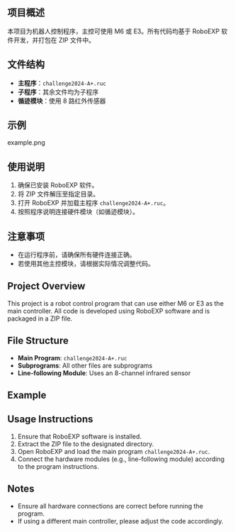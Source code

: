 
## 项目概述
本项目为机器人控制程序，主控可使用 M6 或 E3。所有代码均基于 RoboEXP 软件开发，并打包在 ZIP 文件中。

## 文件结构
- **主程序**：`challenge2024-A+.ruc`  
- **子程序**：其余文件均为子程序  
- **循迹模块**：使用 8 路红外传感器

## 示例
example.png
## 使用说明
1. 确保已安装 RoboEXP 软件。
2. 将 ZIP 文件解压至指定目录。
3. 打开 RoboEXP 并加载主程序 `challenge2024-A+.ruc`。
4. 按照程序说明连接硬件模块（如循迹模块）。

## 注意事项
- 在运行程序前，请确保所有硬件连接正确。
- 若使用其他主控模块，请根据实际情况调整代码。


## Project Overview
This project is a robot control program that can use either M6 or E3 as the main controller. All code is developed using RoboEXP software and is packaged in a ZIP file.

## File Structure
- **Main Program**: `challenge2024-A+.ruc`  
- **Subprograms**: All other files are subprograms  
- **Line-following Module**: Uses an 8-channel infrared sensor

## Example 

## Usage Instructions
1. Ensure that RoboEXP software is installed.
2. Extract the ZIP file to the designated directory.
3. Open RoboEXP and load the main program `challenge2024-A+.ruc`.
4. Connect the hardware modules (e.g., line-following module) according to the program instructions.

## Notes
- Ensure all hardware connections are correct before running the program.
- If using a different main controller, please adjust the code accordingly.


